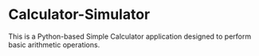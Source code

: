 # Calculator-Simulator
This is a Python-based Simple Calculator application designed to perform basic arithmetic operations. 
